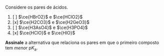 Considere os pares de ácidos.

1. [ ] $\ce{HBrO2}$ e $\ce{HClO2}$
2. [x] $\ce{H2CO3}$ e $\ce{H2GeO3}$
3. [ ] $\ce{H3AsO4}$ e $\ce{H3PO4}$
4. [x] $\ce{HClO}$ e $\ce{HIO}$

**Assinale** a alternativa que relaciona os pares em que o primeiro composto tem *menor* $\mathrm{p}K_\mathrm{a}$.
